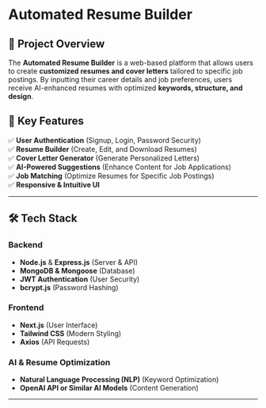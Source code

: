 # **Automated Resume Builder**  

## **📌 Project Overview**  
The **Automated Resume Builder** is a web-based platform that allows users to create **customized resumes and cover letters** tailored to specific job postings. By inputting their career details and job preferences, users receive AI-enhanced resumes with optimized **keywords, structure, and design**.  

## **🔹 Key Features**  
✅ **User Authentication** (Signup, Login, Password Security)  
✅ **Resume Builder** (Create, Edit, and Download Resumes)  
✅ **Cover Letter Generator** (Generate Personalized Letters)  
✅ **AI-Powered Suggestions** (Enhance Content for Job Applications)  
✅ **Job Matching** (Optimize Resumes for Specific Job Postings)  
✅ **Responsive & Intuitive UI**  

---

## **🛠️ Tech Stack**  

### **Backend**  
- **Node.js** & **Express.js** (Server & API)  
- **MongoDB & Mongoose** (Database)  
- **JWT Authentication** (User Security)  
- **bcrypt.js** (Password Hashing)  

### **Frontend**  
- **Next.js** (User Interface)  
- **Tailwind CSS** (Modern Styling)  
- **Axios** (API Requests)  

### **AI & Resume Optimization**  
- **Natural Language Processing (NLP)** (Keyword Optimization)  
- **OpenAI API or Similar AI Models** (Content Generation)  

---
